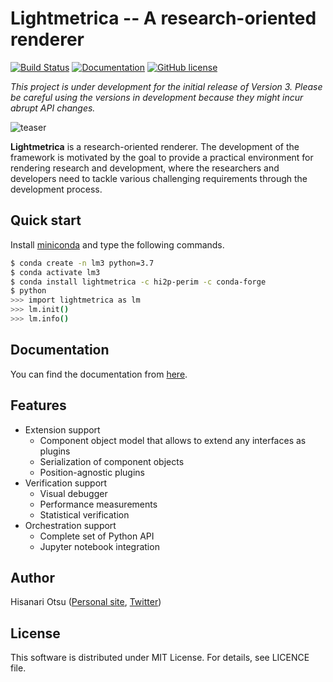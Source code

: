 Lightmetrica -- A research-oriented renderer
====================

[![Build Status](https://travis-ci.com/lightmetrica/lightmetrica-v3.svg?branch=master)](https://travis-ci.com/lightmetrica/lightmetrica-v3)
[![Documentation](https://img.shields.io/badge/docs-Sphinx-blue.svg)](https://lightmetrica.github.io/lightmetrica-v3-doc/)
[![GitHub license](https://img.shields.io/badge/license-MIT-blue.svg)](https://github.com/lightmetrica/lightmetrica-v3/blob/master/LICENSE)
<!-- [![GitHub Releases](https://img.shields.io/github/release/hi2p-perim/lightmetrica-v3.svg)](https://github.com/hi2p-perim/lightmetrica-v3/releases) -->

*This project is under development for the initial release of Version 3. Please be careful using the versions in development because they might incur abrupt API changes.*

![teaser](doc/_static/example/pt_fireplace_room.jpg)

**Lightmetrica** is a research-oriented renderer. The development of the framework is motivated by the goal to provide a practical environment for rendering research and development, where the researchers and developers need to tackle various challenging requirements through the development process.

## Quick start

Install [miniconda](https://docs.conda.io/en/latest/miniconda.html) and type the following commands.

```bash
$ conda create -n lm3 python=3.7
$ conda activate lm3
$ conda install lightmetrica -c hi2p-perim -c conda-forge
$ python
>>> import lightmetrica as lm
>>> lm.init()
>>> lm.info()
```

## Documentation

You can find the documentation from [here](https://lightmetrica.github.io/lightmetrica-v3-doc/).

## Features

- Extension support
  - Component object model that allows to extend any interfaces as plugins
  - Serialization of component objects
  - Position-agnostic plugins
- Verification support
  - Visual debugger
  - Performance measurements
  - Statistical verification
- Orchestration support
  - Complete set of Python API
  - Jupyter notebook integration

## Author

Hisanari Otsu ([Personal site](http://lightmetrica.org/h-otsu/), [Twitter](https://twitter.com/hisanari_otsu))

## License

This software is distributed under MIT License. For details, see LICENCE file.
